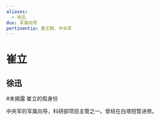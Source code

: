```yaml
---
aliases:
  - 徐迅
dux: 军属向导
pertinentia: 嘉王朝、中央军
---
```


# 崔立

## 徐迅

#未揭露 崔立的假身份

中央军的军属向导，科研部项目主管之一。曾经在白塔短暂进修。
